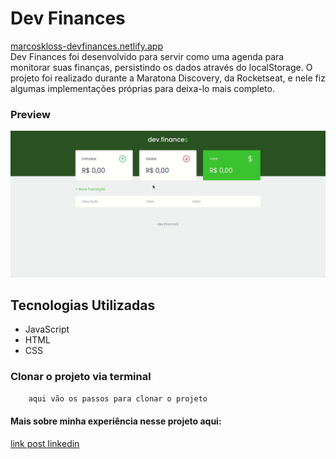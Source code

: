 # Dev Finances
[marcoskloss-devfinances.netlify.app](https://marcoskloss-devfinances.netlify.app/) <br>
Dev Finances foi desenvolvido para servir como uma agenda para monitorar suas finanças, persistindo os dados através do localStorage. O projeto foi realizado durante a Maratona Discovery, da Rocketseat, e nele fiz algumas implementações próprias para deixa-lo mais completo.  


### Preview
![](./assets/preview.gif)

## Tecnologias Utilizadas
 - JavaScript
 - HTML
 - CSS
### Clonar o projeto via terminal
```sh
    aqui vão os passos para clonar o projeto
```

#### Mais sobre minha experiência nesse projeto aqui:
[link post linkedin](url)
